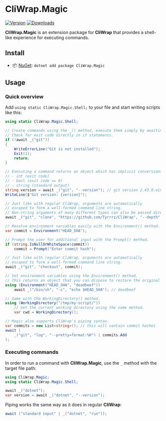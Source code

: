 ﻿# CliWrap.Magic

[![Version](https://img.shields.io/nuget/v/CliWrap.Magic.svg)](https://nuget.org/packages/CliWrap.Magic)
[![Downloads](https://img.shields.io/nuget/dt/CliWrap.Magic.svg)](https://nuget.org/packages/CliWrap.Magic)

**CliWrap.Magic** is an extension package for **CliWrap** that provides a shell-like experience for executing commands.

## Install

- 📦 [NuGet](https://nuget.org/packages/CliWrap.Magic): `dotnet add package CliWrap.Magic`

## Usage

### Quick overview

Add `using static CliWrap.Magic.Shell;` to your file and start writing scripts like this:

```csharp
using static CliWrap.Magic.Shell;

// Create commands using the _() method, execute them simply by awaiting.
// Check for exit code directly in if statements.
if (!await _("git"))
{
    WriteErrorLine("Git is not installed");
    Exit(1);
    return;
}

// Executing a command returns an object which has implicit conversions to:
// - int (exit code)
// - bool (exit code == 0)
// - string (standard output)
string version = await _("git", "--version"); // git version 2.43.0.windows.1
WriteLine($"Git version: {version}");

// Just like with regular CliWrap, arguments are automatically
// escaped to form a well-formed command line string.
// Non-string arguments of many different types can also be passed directly.
await _("git", "clone", "https://github.com/Tyrrrz/CliWrap", "--depth", 0);

// Resolve environment variables easily with the Environment() method.
var commit = Environment("HEAD_SHA");

// Prompt the user for additional input with the Prompt() method.
if (string.IsNullOrWhiteSpace(commit))
    commit = Prompt("Enter commit hash");

// Just like with regular CliWrap, arguments are automatically
// escaped to form a well-formed command line string.
await _("git", "checkout", commit);

// Set environment variables using the Environment() method.
// This returns an object that you can dispose to restore the original value.
using (Environment("HEAD_SHA", "deadbeef"))
    await _("/bin/sh", "-c", "echo $HEAD_SHA"); // deadbeef

// Same with the WorkingDirectory() method.
using (WorkingDirectory("/tmp/my-script/"))
    // Get the current working directory using the same method.
    var cwd = WorkingDirectory();

// Magic also supports CliWrap's piping syntax.
var commits = new List<string>(); // this will contain commit hashes
await (
    _("git", "log", "--pretty=format:%H") | commits.Add
);
```

### Executing commands

In order to run a command with **CliWrap.Magic**, use the `_` method with the target file path:

```csharp
using CliWrap.Magic;
using static CliWrap.Magic.Shell;

await _("dotnet");
var version = await _("dotnet", "--version");
```

Piping works the same way as it does in regular **CliWrap**:

```csharp
await ("standard input" | _("dotnet", "run"));
```